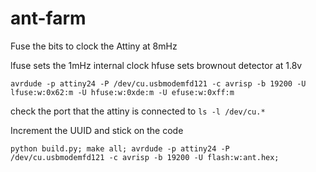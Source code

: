 ant-farm
========

Fuse the bits to clock the Attiny at 8mHz

lfuse sets the 1mHz internal clock
hfuse sets brownout detector at 1.8v

```
avrdude -p attiny24 -P /dev/cu.usbmodemfd121 -c avrisp -b 19200 -U lfuse:w:0x62:m -U hfuse:w:0xde:m -U efuse:w:0xff:m
```

check the port that the attiny is connected to ```ls -l /dev/cu.*```

Increment the UUID and stick on the code
```
python build.py; make all; avrdude -p attiny24 -P /dev/cu.usbmodemfd121 -c avrisp -b 19200 -U flash:w:ant.hex;
```